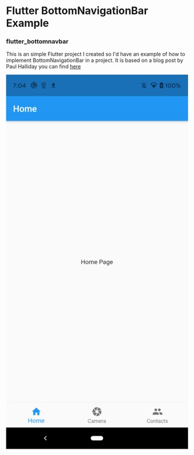 # Flutter BottomNavigationBar Example

### flutter_bottomnavbar

This is an simple Flutter project I created so I'd have an example of how to implement BottomNavigationBar in a project. It is based on a blog post by Paul Halliday you can find [here](https://dev.to/paulhalliday/how-to-create-a-bottomnavigationbar-with-flutter-9f2)

![image info](docs/BottomNavBar.png)
